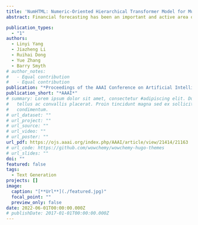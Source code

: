 ```yaml
---
title: 'NumHTML: Numeric-Oriented Hierarchical Transformer Model for Multi-Task Financial Forecasting'
abstract: Financial forecasting has been an important and active area of machine learning research because of the challenges it presents and the potential rewards that even minor improvements in prediction accuracy or forecasting may entail. Traditionally, financial forecasting has heavily relied on quantitative indicators and metrics derived from structured financial statements. Earnings conference call data, including text and audio, is an important source of unstructured data that has been used for various prediction tasks using deep earning and related approaches. However, current deep learning-based methods are limited in the way that they deal with numeric data; numbers are typically treated as plain-text tokens without taking advantage of their underlying numeric structure. This paper describes a numeric-oriented hierarchical transformer model (NumHTML) to predict stock returns, and financial risk using multi-modal aligned earnings calls data by taking advantage of the different categories of numbers (monetary, temporal, percentages etc.) and their magnitude. We present the results of a comprehensive evaluation of NumHTML against several state-of-the-art baselines using a real-world publicly available dataset. The results indicate that NumHTML significantly outperforms the current state-of-the-art across a variety of evaluation metrics and that it has the potential to offer significant financial gains in a practical trading context.

publication_types:
  - "1"
authors:
  - Linyi Yang
  - Jiazheng Li
  - Ruihai Dong
  - Yue Zhang
  - Barry Smyth
# author_notes:
#   - Equal contribution
#   - Equal contribution
publication: "*Proceedings of the AAAI Conference on Artificial Intelligence*"
publication_short: "*AAAI*"
# summary: Lorem ipsum dolor sit amet, consectetur #adipiscing elit. Duis posuere
#   tellus ac convallis placerat. Proin tincidunt magna sed ex sollicitudin
#   condimentum.
# url_dataset: ""
# url_project: ""
# url_source: ""
# url_video: ""
# url_poster: ""
url_pdf: https://ojs.aaai.org/index.php/AAAI/article/view/21414/21163
# url_code: https://github.com/wowchemy/wowchemy-hugo-themes
# url_slides: ""
doi: ""
featured: false
tags:
  - Text Generation
projects: []
image:
  caption: "[**Url**](./featured.jpg)"
  focal_point: ""
  preview_only: false
date: 2022-06-01T00:00:00.000Z
# publishDate: 2017-01-01T00:00:00.000Z
---
```

